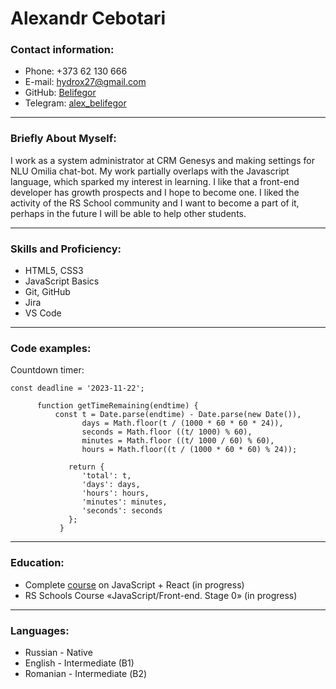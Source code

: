 
# Alexandr Cebotari

### Contact information:

- Phone: +373 62 130 666
- E-mail: hydrox27@gmail.com
- GitHub: [Belifegor](https://github.com/Belifegor)
- Telegram: [alex_belifegor](https://t.me/alex_belifegor)
<hr>

### Briefly About Myself:
  I work as a system administrator at CRM Genesys and making settings for NLU Omilia chat-bot. My work partially overlaps with the Javascript language, which sparked my interest in learning. I like that a front-end developer has growth prospects and I hope to become one. I liked the activity of the RS School community and I want to become a part of it, perhaps in the future I will be able to help other students.
<hr>

### Skills and Proficiency:
- HTML5, CSS3
- JavaScript Basics
- Git, GitHub
- Jira
- VS Code
<hr>


### Code examples:

Countdown timer:

```
const deadline = '2023-11-22';

      function getTimeRemaining(endtime) {
          const t = Date.parse(endtime) - Date.parse(new Date()),
                days = Math.floor(t / (1000 * 60 * 60 * 24)),
                seconds = Math.floor ((t/ 1000) % 60),
                minutes = Math.floor ((t/ 1000 / 60) % 60),
                hours = Math.floor((t / (1000 * 60 * 60) % 24));
                
             return {
                'total': t,
                'days': days,
                'hours': hours,
                'minutes': minutes,
                'seconds': seconds
             };
           }
```

<hr>

### Education:

- Complete [course](https://www.udemy.com/course/javascript_full/) on JavaScript + React (in progress)
- RS Schools Course «JavaScript/Front-end. Stage 0» (in progress)

<hr>

### Languages:
- Russian - Native
- English - Intermediate (B1)
- Romanian -  Intermediate (В2)
